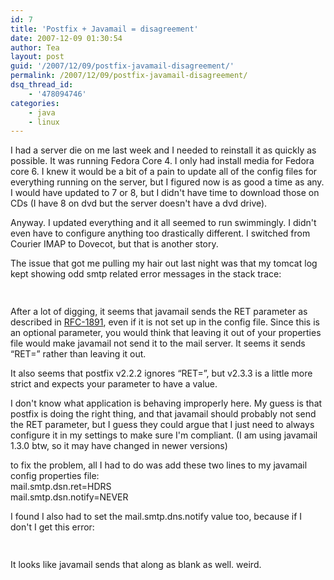 ```yaml
---
id: 7
title: 'Postfix + Javamail = disagreement'
date: 2007-12-09 01:30:54
author: Tea
layout: post
guid: '/2007/12/09/postfix-javamail-disagreement/'
permalink: /2007/12/09/postfix-javamail-disagreement/
dsq_thread_id:
    - '478094746'
categories:
    - java
    - linux
---
```


I had a server die on me last week and I needed to reinstall it as quickly as possible. It was running Fedora Core 4. I only had install media for Fedora core 6. I knew it would be a bit of a pain to update all of the config files for everything running on the server, but I figured now is as good a time as any. I would have updated to 7 or 8, but I didn't have time to download those on CDs (I have 8 on dvd but the server doesn't have a dvd drive).

Anyway. I updated everything and it all seemed to run swimmingly. I didn't even have to configure anything too drastically different. I switched from Courier IMAP to Dovecot, but that is another story.

The issue that got me pulling my hair out last night was that my tomcat log kept showing odd smtp related error messages in the stack trace:

```php
 
```

After a lot of digging, it seems that javamail sends the RET parameter as described in [RFC-1891](http://www.ietf.org/rfc/rfc1891.txt), even if it is not set up in the config file. Since this is an optional parameter, you would think that leaving it out of your properties file would make javamail not send it to the mail server. It seems it sends “RET=” rather than leaving it out.

It also seems that postfix v2.2.2 ignores “RET=”, but v2.3.3 is a little more strict and expects your parameter to have a value.

I don't know what application is behaving improperly here. My guess is that postfix is doing the right thing, and that javamail should probably not send the RET parameter, but I guess they could argue that I just need to always configure it in my settings to make sure I'm compliant. (I am using javamail 1.3.0 btw, so it may have changed in newer versions)

to fix the problem, all I had to do was add these two lines to my javamail config properties file:  
mail.smtp.dsn.ret=HDRS  
mail.smtp.dsn.notify=NEVER

I found I also had to set the mail.smtp.dns.notify value too, because if I don't I get this error:

```php
 
```

It looks like javamail sends that along as blank as well. weird.